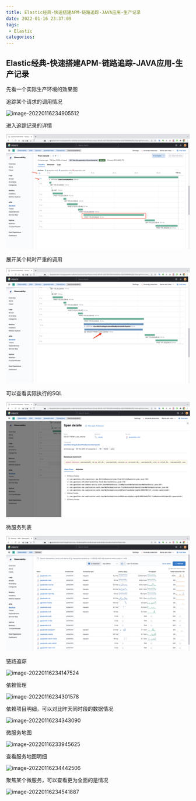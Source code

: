```yaml
---
title: Elastic经典-快速搭建APM-链路追踪-JAVA应用-生产记录
date: 2022-01-16 23:37:09
tags:
 - Elastic
categories:
---
```


## Elastic经典-快速搭建APM-链路追踪-JAVA应用-生产记录

先看一个实际生产环境的效果图

追踪某个请求的调用情况

![image-20220116234905512](https://s2.loli.net/2022/01/16/WoYyDd1CM6rRs8a.png)

进入追踪记录的详情

![image-20220116235101714](assets/image-20220116235101714.png)

<!-- more -->

展开某个耗时严重的调用

![image-20220116235201861](assets/image-20220116235201861.png)

可以查看实际执行的SQL

![image-20220116235249259](assets/image-20220116235249259.png)

微服务列表

![image-20220116233851227](assets/image-20220116233851227.png)

链路追踪

![image-20220116234147524](https://s2.loli.net/2022/01/16/q2a9KCBdxPyH7rO.png)

依赖管理

![image-20220116234301578](https://s2.loli.net/2022/01/16/oREdVW9yIarbXnT.png)

依赖项目明细，可以对比昨天同时段的数据情况

![image-20220116234343090](https://s2.loli.net/2022/01/16/FO4ir2ZDHtaQK6S.png)

微服务地图

![image-20220116233945625](https://s2.loli.net/2022/01/16/MVotQuvWUL2EKpD.png)

查看服务地图明细

![image-20220116234442506](https://s2.loli.net/2022/01/16/QOMF5dHcpImlPEN.png)

聚焦某个微服务，可以查看更为全面的是情况

![image-20220116234541887](https://s2.loli.net/2022/01/16/5NM8JdmULfCGhHr.png)




